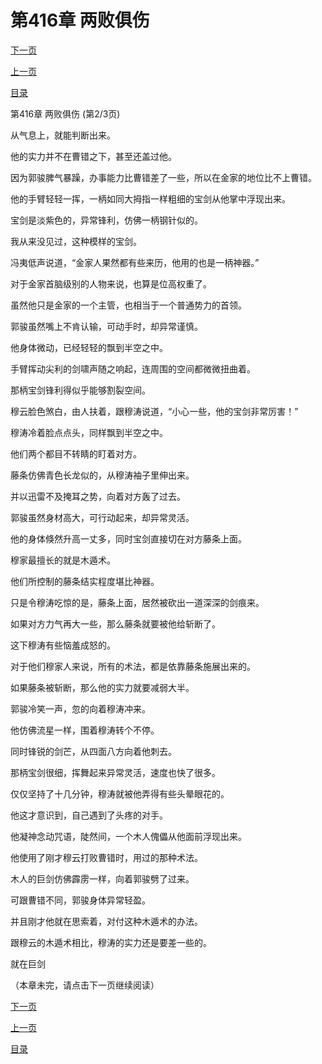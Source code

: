 <h1>第416章   两败俱伤</h1>
            <div><p><a href="./1247_%E7%AC%AC416%E7%AB%A0_%E4%B8%A4%E8%B4%A5%E4%BF%B1%E4%BC%A4.md">下一页</a></p><p><a href="./1245_%E7%AC%AC416%E7%AB%A0_%E4%B8%A4%E8%B4%A5%E4%BF%B1%E4%BC%A4.md">上一页</a></p><p><a href="../">目录</a></p></div>
            <div><p>第416章   两败俱伤 (第2/3页)</p><p>从气息上，就能判断出来。</p><p>他的实力并不在曹错之下，甚至还盖过他。</p><p>因为郭骏脾气暴躁，办事能力比曹错差了一些，所以在金家的地位比不上曹错。</p><p>他的手臂轻轻一挥，一柄如同大拇指一样粗细的宝剑从他掌中浮现出来。</p><p>宝剑是淡紫色的，异常锋利，仿佛一柄钢针似的。</p><p>我从来没见过，这种模样的宝剑。</p><p>冯夷低声说道，“金家人果然都有些来历，他用的也是一柄神器。”</p><p>对于金家首脑级别的人物来说，也算是位高权重了。</p><p>虽然他只是金家的一个主管，也相当于一个普通势力的首领。</p><p>郭骏虽然嘴上不肯认输，可动手时，却异常谨慎。</p><p>他身体微动，已经轻轻的飘到半空之中。</p><p>手臂挥动尖利的剑啸声随之响起，连周围的空间都微微扭曲着。</p><p>那柄宝剑锋利得似乎能够割裂空间。</p><p>穆云脸色煞白，由人扶着，跟穆涛说道，“小心一些，他的宝剑非常厉害！”</p><p>穆涛冷着脸点点头，同样飘到半空之中。</p><p>他们两个都目不转睛的盯着对方。</p><p>藤条仿佛青色长龙似的，从穆涛袖子里伸出来。</p><p>并以迅雷不及掩耳之势，向着对方轰了过去。</p><p>郭骏虽然身材高大，可行动起来，却异常灵活。</p><p>他的身体倏然升高一丈多，同时宝剑直接切在对方藤条上面。</p><p>穆家最擅长的就是木遁术。</p><p>他们所控制的藤条结实程度堪比神器。</p><p>只是令穆涛吃惊的是，藤条上面，居然被砍出一道深深的剑痕来。</p><p>如果对方力气再大一些，那么藤条就要被他给斩断了。</p><p>这下穆涛有些恼羞成怒的。</p><p>对于他们穆家人来说，所有的术法，都是依靠藤条施展出来的。</p><p>如果藤条被斩断，那么他的实力就要减弱大半。</p><p>郭骏冷笑一声，忽的向着穆涛冲来。</p><p>他仿佛流星一样，围着穆涛转个不停。</p><p>同时锋锐的剑芒，从四面八方向着他刺去。</p><p>那柄宝剑很细，挥舞起来异常灵活，速度也快了很多。</p><p>仅仅坚持了十几分钟，穆涛就被他弄得有些头晕眼花的。</p><p>他这才意识到，自己遇到了头疼的对手。</p><p>他凝神念动咒语，陡然间，一个木人傀儡从他面前浮现出来。</p><p>他使用了刚才穆云打败曹错时，用过的那种术法。</p><p>木人的巨剑仿佛霹雳一样，向着郭骏劈了过来。</p><p>可跟曹错不同，郭骏身体异常轻盈。</p><p>并且刚才他就在思索着，对付这种木遁术的办法。</p><p>跟穆云的木遁术相比，穆涛的实力还是要差一些的。</p><p>就在巨剑</p><p>（本章未完，请点击下一页继续阅读）</p></div>
            <div><p><a href="./1247_%E7%AC%AC416%E7%AB%A0_%E4%B8%A4%E8%B4%A5%E4%BF%B1%E4%BC%A4.md">下一页</a></p><p><a href="./1245_%E7%AC%AC416%E7%AB%A0_%E4%B8%A4%E8%B4%A5%E4%BF%B1%E4%BC%A4.md">上一页</a></p><p><a href="../">目录</a></p></div>